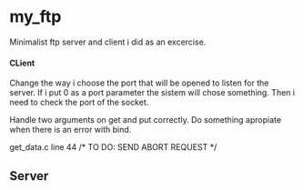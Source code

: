 # my_ftp
Minimalist ftp server and client i did as an excercise.


#### CLient ###

Change the way i choose the port that will be opened to listen for the server. If i put 0 as a port parameter the sistem will chose something. Then i need to check the port of the socket.

Handle two arguments on get and put correctly.
Do something apropiate when there is an error with bind.

get_data.c line 44       /* TO DO: SEND ABORT REQUEST */
## Server ##
